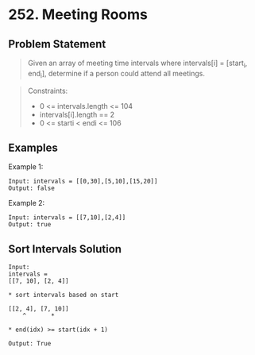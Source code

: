 # 252. Meeting Rooms

## Problem Statement

> Given an array of meeting time intervals where intervals[i] = [start<sub>i</sub>, end<sub>i</sub>], determine if a person could attend all meetings.

> Constraints:
>
> - 0 <= intervals.length <= 104
> - intervals[i].length == 2
> - 0 <= starti < endi <= 106

## Examples

Example 1:

```
Input: intervals = [[0,30],[5,10],[15,20]]
Output: false
```

Example 2:

```
Input: intervals = [[7,10],[2,4]]
Output: true
```

## Sort Intervals Solution

```
Input:
intervals =
[[7, 10], [2, 4]]

* sort intervals based on start

[[2, 4], [7, 10]]
    ^       *

* end(idx) >= start(idx + 1)

Output: True
```
